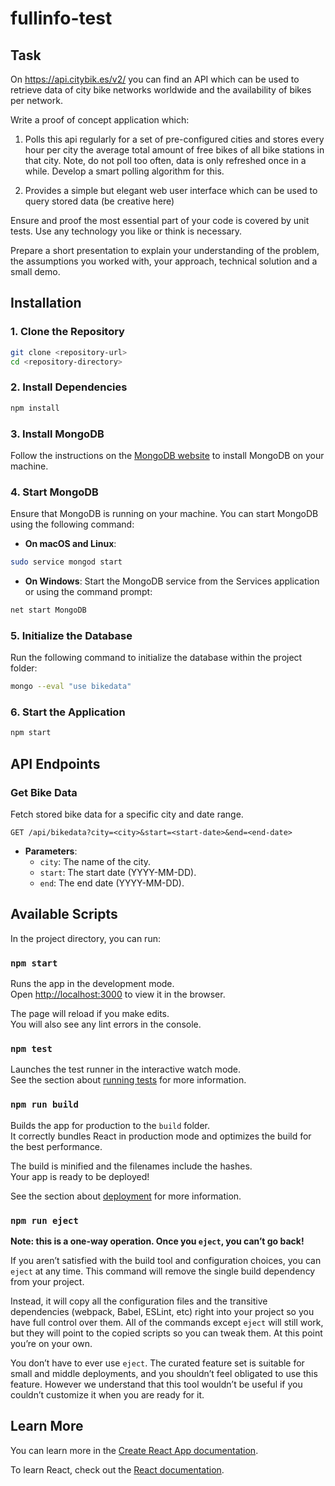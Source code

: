# fullinfo-test

## Task

On https://api.citybik.es/v2/ you can find an API which can be used to retrieve data of city bike networks worldwide and the availability of bikes per network.

Write a proof of concept application which:

1) Polls this api regularly for a set of pre-configured cities and stores every hour per city the average total amount of free bikes of all bike stations in that city. Note, do not poll too often, data is only refreshed once in a while. Develop a smart polling algorithm for this.

2) Provides a simple but elegant web user interface which can be used to query stored data (be creative here)

Ensure and proof the most essential part of your code is covered by unit tests. Use any technology you like or think is necessary.

Prepare a short presentation to explain your understanding of the problem, the assumptions you worked with, your approach, technical solution and a small demo.

## Installation

### 1. Clone the Repository
```sh
git clone <repository-url>
cd <repository-directory>
```

### 2. Install Dependencies
```sh
npm install
```

### 3. Install MongoDB
Follow the instructions on the [MongoDB website](https://docs.mongodb.com/manual/installation/) to install MongoDB on your machine.

### 4. Start MongoDB
Ensure that MongoDB is running on your machine. You can start MongoDB using the following command:

- **On macOS and Linux**:
```sh
sudo service mongod start
```

- **On Windows**:
Start the MongoDB service from the Services application or using the command prompt:
```sh
net start MongoDB
```

### 5. Initialize the Database
Run the following command to initialize the database within the project folder:
```sh
mongo --eval "use bikedata"
```

### 6. Start the Application
```sh
npm start
```

## API Endpoints

### Get Bike Data
Fetch stored bike data for a specific city and date range.
```http
GET /api/bikedata?city=<city>&start=<start-date>&end=<end-date>
```
- **Parameters**:
	- `city`: The name of the city.
	- `start`: The start date (YYYY-MM-DD).
	- `end`: The end date (YYYY-MM-DD).

## Available Scripts

In the project directory, you can run:

### `npm start`

Runs the app in the development mode.\
Open [http://localhost:3000](http://localhost:3000) to view it in the browser.

The page will reload if you make edits.\
You will also see any lint errors in the console.

### `npm test`

Launches the test runner in the interactive watch mode.\
See the section about [running tests](https://facebook.github.io/create-react-app/docs/running-tests) for more information.

### `npm run build`

Builds the app for production to the `build` folder.\
It correctly bundles React in production mode and optimizes the build for the best performance.

The build is minified and the filenames include the hashes.\
Your app is ready to be deployed!

See the section about [deployment](https://facebook.github.io/create-react-app/docs/deployment) for more information.

### `npm run eject`

**Note: this is a one-way operation. Once you `eject`, you can’t go back!**

If you aren’t satisfied with the build tool and configuration choices, you can `eject` at any time. This command will remove the single build dependency from your project.

Instead, it will copy all the configuration files and the transitive dependencies (webpack, Babel, ESLint, etc) right into your project so you have full control over them. All of the commands except `eject` will still work, but they will point to the copied scripts so you can tweak them. At this point you’re on your own.

You don’t have to ever use `eject`. The curated feature set is suitable for small and middle deployments, and you shouldn’t feel obligated to use this feature. However we understand that this tool wouldn’t be useful if you couldn’t customize it when you are ready for it.

## Learn More

You can learn more in the [Create React App documentation](https://facebook.github.io/create-react-app/docs/getting-started).

To learn React, check out the [React documentation](https://reactjs.org/).
